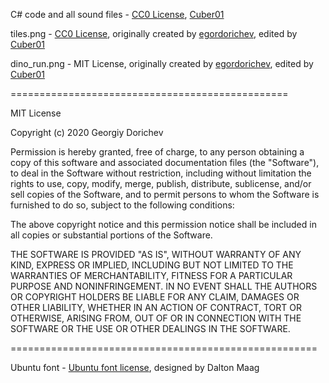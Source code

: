 C# code and all sound files - [CC0 License](https://creativecommons.org/share-your-work/public-domain/cc0/), [Cuber01](https://github.com/Cuber01)

tiles.png - [CC0 License](https://creativecommons.org/share-your-work/public-domain/cc0/), originally created by [egordorichev](https://egordorichev.itch.io/adve), edited by [Cuber01](https://github.com/Cuber01)

dino_run.png - MIT License,  originally created by [egordorichev](https://github.com/egordorichev/BurningKnight), edited by [Cuber01](https://github.com/Cuber01)

================================================

MIT License

Copyright (c) 2020 Georgiy Dorichev

Permission is hereby granted, free of charge, to any person obtaining a copy
of this software and associated documentation files (the "Software"), to deal
in the Software without restriction, including without limitation the rights
to use, copy, modify, merge, publish, distribute, sublicense, and/or sell
copies of the Software, and to permit persons to whom the Software is
furnished to do so, subject to the following conditions:

The above copyright notice and this permission notice shall be included in all
copies or substantial portions of the Software.

THE SOFTWARE IS PROVIDED "AS IS", WITHOUT WARRANTY OF ANY KIND, EXPRESS OR
IMPLIED, INCLUDING BUT NOT LIMITED TO THE WARRANTIES OF MERCHANTABILITY,
FITNESS FOR A PARTICULAR PURPOSE AND NONINFRINGEMENT. IN NO EVENT SHALL THE
AUTHORS OR COPYRIGHT HOLDERS BE LIABLE FOR ANY CLAIM, DAMAGES OR OTHER
LIABILITY, WHETHER IN AN ACTION OF CONTRACT, TORT OR OTHERWISE, ARISING FROM,
OUT OF OR IN CONNECTION WITH THE SOFTWARE OR THE USE OR OTHER DEALINGS IN THE
SOFTWARE.

=====================================================

Ubuntu font - [Ubuntu font license](https://ubuntu.com/legal/font-licence), designed by Dalton Maag